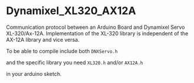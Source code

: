 # Dynamixel_XL320_AX12A

Communication protocol between an Arduino Board and Dynamixel Servo XL-320/Ax-12A. 
Implementation of the XL-320 library is independent of the AX-12A library and vice versa.

To be able to compile include both
<code>DNXServo.h</code>

and the specific library you need
<code>XL320.h</code>
and/or
<code>AX12A.h</code>

in your arduino sketch.


